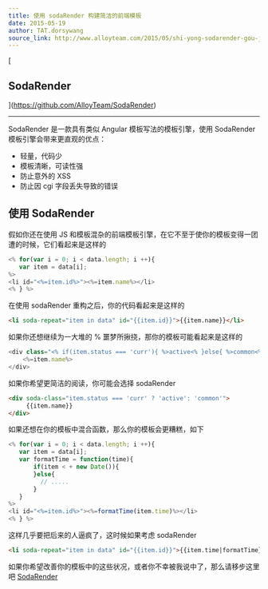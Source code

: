```yaml
---
title: 使用 sodaRender 构建简洁的前端模板
date: 2015-05-19
author: TAT.dorsywang
source_link: http://www.alloyteam.com/2015/05/shi-yong-sodarender-gou-jian-jian-jie-di-qian-duan-mo-ban/
---
```


\[

## SodaRender

](<https://github.com/AlloyTeam/SodaRender>)

* * *

SodaRender 是一款具有类似 Angular 模板写法的模板引擎，使用 SodaRender 模板引擎会带来更直观的优点：

-   轻量，代码少
-   模板清晰，可读性强
-   防止意外的 XSS
-   防止因 cgi 字段丢失导致的错误

## 使用 SodaRender

假如你还在使用 JS 和模板混杂的前端模板引擎，在它不至于使你的模板变得一团遭的时候，它们看起来是这样的

```javascript
<% for(var i = 0; i < data.length; i ++){
   var item = data[i];
%>
<li id="<%=item.id%>"><%=item.name%></li>
<% } %>
```

在使用 sodaRender 重构之后，你的代码看起来是这样的

```html
<li soda-repeat="item in data" id="{{item.id}}">{{item.name}}</li>
```

如果你还想继续为一大堆的 % 噩梦所揪挠，那你的模板可能看起来是这样的

```javascript
<div class="<% if(item.status === 'curr'){ %>active<% }else{ %>common<% }%>">
    <%=item.name%>
</div>
```

如果你希望更简洁的阅读，你可能会选择 sodaRender

```html
<div soda-class="item.status === 'curr' ? 'active': 'common'">
     {{item.name}}
</div>
```

如果还想在你的模板中混合函数，那么你的模板会更糟糕，如下

```javascript
<% for(var i = 0; i < data.length; i ++){
   var item = data[i];
   var formatTime = function(time){
       if(item < + new Date()){
       }else{
         // .....
       }
   }
%>
<li id="<%=item.id%>"><%=formatTime(item.time)%></li>
<% } %>
```

这样几乎要把后来的人逼疯了，这时候如果考虑 sodaRender

```html
<li soda-repeat="item in data" id="{{item.id}}">{{item.time|formatTime}}</li>
```

如果你希望改善你的模板中的这些状况，或者你不幸被我说中了，那么请移步这里吧 [SodaRender](https://github.com/AlloyTeam/SodaRender)